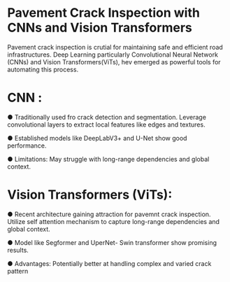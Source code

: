 # Pavement Crack Inspection with CNNs and Vision Transformers
Pavement crack inspection is crutial for maintaining safe and efficient road infrastructures.
Deep Learning particularly Convolutional Neural Network (CNNs) and Vision Transformers(ViTs), hev emerged as powerful tools for automating this process.

# CNN : 
●	Traditionally used fro crack detection and segmentation. Leverage convolutional layers to extract local features like edges and textures. 

●	Established models like DeepLabV3+ and U-Net show good performance.

● Limitations: May struggle with long-range dependencies and global context.

# Vision Transformers (ViTs):
● Recent architecture gaining attraction for pavemnt crack inspection. Utilize self attention mechanism to capture long-range dependencies and global context. 

● Model like Segformer and UperNet- Swin transformer show promising results. 

● Advantages: Potentially better at handling complex and varied crack pattern

